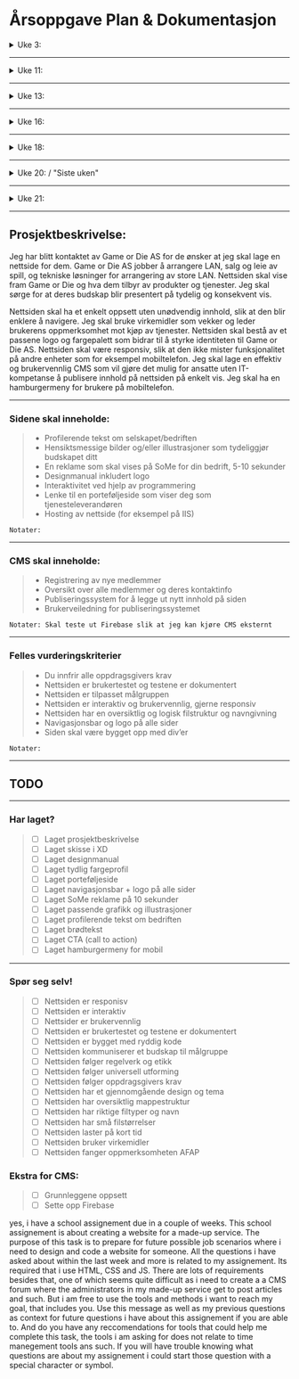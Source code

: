 # Årsoppgave Plan & Dokumentasjon

<details><summary>Uke 3:</summary>

~~**Uke 3:**~~
  + Grov arbeidsplan
  + Prosjektbeskrivelse (hva jeg skal lage, hvordan, og hvorfor)
  + Skisse i XD
  + Mappestruktur til oppgaven
  + Fargepalett
  + Opprette og linke HTML, CSS og JS fil

**Ukas oppsummering:**
Jeg startet uken ved å lage en generell arbeidsplan og mappestruktur til oppgaven, etter det begynte jeg å brainstorme ideer for nettsiden til Game or Die i adobe XD.
Jeg fikk masse inspirasjon fra nettet om mulig tema og utseende. Jeg bestemte meg for å velge et retro/"synthwave" utseende.
Denne uken oprettet jeg html, css og javascript fil. Jeg startet å dele nettsiden inn i rows for å gjøre klart for innhold.
Jeg startet på logo i ukene før uke 11.
<p></p>
</details>

---

<details><summary>Uke 11:</summary>

**Uke 11**
  + Lage logo og designmanual i Illustrator/InDesign helst ferdig innen onsdag
  + Starte å lage alle div's og jobbe med generelt oppsett av sidene inkludert porteføljeside

**Ukas oppsummering:**
Jeg lagde ferdig logo og tilpasset den slik at den var mer synlig på nettsiden.
Jeg flytta hele prosjektet til github. Det tok en stund med jeg satt opp dokumentasjon i mitt repo med markdown. Fra nå av bruker jeg git til å oppdatere kode og synce med filene skyen. Denne uken har jeg også laget navbar(det var 200 linjer med css?!)
<p></p>
</details>

---

<details><summary>Uke 13:</summary>

**Uke 13: mandag-torsdag**
  + Oppsett av sidene MÅ være ferdig innen denne uken!
  + Starte på del 2 av oppgaven (CMS)

**Ukas oppsummering:**
Denne uken har det skjedd en del, jeg startet helt på nytt med siden min fordi navbar ble for komplisert og Simen anbefalte å starte på nytt men denne gangen fokusere mer på å bygge basics med minimal kode. Jeg lagde en ny navbar som var enklere og ganske lik. Jeg la også inn bakgrunnsbilde og text på landing page. Nå har jeg også en enkel CMS publiseringsside der man kan skrive inn text. Jeg la til en tekst editor med node.js og npm. Jeg er igang med eksprimentering av CSS frameworks som Booststrap. Jeg skal prøve å holde hele projektet under 1mb, derfor må alt utenom mine 3 starterfiler hentes fra 
<p></p>
</details>

---

<details><summary>Uke 16:</summary>

**Uke 16: tirsdag-fredag**
  + Lage 10-sekunders reklame for bedriften
  + Skrive ferdig profilerende tekst om selskapet/bedriften

**Ukas oppsummering:**
<p></p>
</details>

---

<details><summary>Uke 18:</summary>

**Uke 18:**
  + Reklame skal være ferdig
  + Fortsett på CMS

**Ukas oppsummering:**
<p></p>
</details>

---

<details><summary>Uke 20: / "Siste uken" </summary>

**Uke 20:**
  + "Siste uken"
  + CMS skal være ferdig
  + Brukertesting

**Ukas oppsummering:**
<p></p>
</details>

---

<details><summary>Uke 21:</summary>

**Uke 21:**
  + Buffer

**Ukas oppsummering:**
<p></p>
</details>

---

## Prosjektbeskrivelse:
<p>
Jeg har blitt kontaktet av Game or Die AS for de ønsker at jeg skal lage en nettside for dem. Game or Die AS jobber å arrangere LAN, salg og leie av spill, og tekniske løsninger for arrangering av store LAN. Nettsiden skal vise fram Game or Die og hva dem tilbyr av produkter og tjenester. Jeg skal sørge for at deres budskap blir presentert på tydelig og konsekvent vis.</p>
Nettsiden skal ha et enkelt oppsett uten unødvendig innhold, slik at den blir enklere å navigere. Jeg skal bruke virkemidler som vekker og leder brukerens oppmerksomhet mot kjøp av tjenester. Nettsiden skal bestå av et passene logo og fargepalett som bidrar til å styrke identiteten til Game or Die AS. Nettsiden skal være responsiv, slik at den ikke mister funksjonalitet på andre enheter som for eksempel mobiltelefon. Jeg skal lage en effektiv og brukervennlig CMS som vil gjøre det mulig for ansatte uten IT-kompetanse å publisere innhold på nettsiden på enkelt vis. Jeg skal ha en hamburgermeny for brukere på mobiltelefon.</p>

---

### Sidene skal inneholde:
>  + Profilerende tekst om selskapet/bedriften
>  + Hensiktsmessige bilder og/eller illustrasjoner som tydeliggjør budskapet ditt
>  + En reklame som skal vises på SoMe for din bedrift, 5-10 sekunder
>  + Designmanual inkludert logo
>  + Interaktivitet ved hjelp av programmering
>  + Lenke til en porteføljeside som viser deg som tjenesteleverandøren
>  + Hosting av nettside (for eksempel på IIS)

```Notater:```

---

### CMS skal inneholde:
> + Registrering av nye medlemmer
> +	Oversikt over alle medlemmer og deres kontaktinfo
> +	Publiseringssystem for å legge ut nytt innhold på siden
> +	Brukerveiledning for publiseringssystemet

```Notater: Skal teste ut Firebase slik at jeg kan kjøre CMS eksternt ```

---

### Felles vurderingskriterier
> +	Du innfrir alle oppdragsgivers krav
> +	Nettsiden er brukertestet og testene er dokumentert
> +	Nettsiden er tilpasset målgruppen
> +	Nettsiden er interaktiv og brukervennlig, gjerne responsiv
> +	Nettsiden har en oversiktlig og logisk filstruktur og navngivning
> +	Navigasjonsbar og logo på alle sider
> +	Siden skal være bygget opp med div’er

```Notater:```

---

## TODO

---

### Har laget?

> - [ ] Laget prosjektbeskrivelse
> - [ ] Laget skisse i XD
> - [ ] Laget designmanual
> - [ ] Laget tydlig fargeprofil
> - [ ] Laget porteføljeside
> - [ ] Laget navigasjonsbar + logo på alle sider
> - [ ] Laget SoMe reklame på 10 sekunder
> - [ ] Laget passende grafikk og illustrasjoner
> - [ ] Laget profilerende tekst om bedriften
> - [ ] Laget brødtekst
> - [ ] Laget CTA (call to action)
> - [ ] Laget hamburgermeny for mobil

---

### Spør seg selv!

> - [ ] Nettsiden er responisv
> - [ ] Nettsiden er interaktiv
> - [ ] Nettsider er brukervennlig
> - [ ] Nettsiden er brukertestet og testene er dokumentert
> - [ ] Nettsiden er bygget med ryddig kode
> - [ ] Nettsiden kommuniserer et budskap til målgruppe
> - [ ] Nettsiden følger regelverk og etikk
> - [ ] Nettsiden følger universell utforming
> - [ ] Nettsiden følger oppdragsgivers krav
> - [ ] Nettsiden har et gjennomgående design og tema
> - [ ] Nettsiden har oversiktlig mappestruktur
> - [ ] Nettsiden har riktige filtyper og navn
> - [ ] Nettsiden har små filstørrelser
> - [ ] Nettsiden laster på kort tid
> - [ ] Nettsiden bruker virkemidler
> - [ ] Nettsiden fanger oppmerksomheten AFAP

### Ekstra for CMS:

> - [ ] Grunnleggene oppsett
> - [ ] Sette opp Firebase


yes, i have a school assignement due in a couple of weeks. This school assignement is about creating a website for a made-up service. The purpose of this task is to prepare for future possible job scenarios where i need to design and code a website for someone. All the questions i have asked about within the last week and more is related to my assignement. Its required that i use HTML, CSS and JS. There are lots of requirements besides that, one of which seems quite difficult as i need to create a a CMS forum where the administrators in my made-up service get to post articles and such. But i am free to use the tools and methods i want to reach my goal, that includes you. Use this message as well as my previous questions as context for future questions i have about this assignement if you are able to. And do you have any reccomendations for tools that could help me complete this task, the tools i am asking for does not relate to time manegement tools ans such. If you will have trouble knowing what questions are about my assignement i could start those question with a special character or symbol.